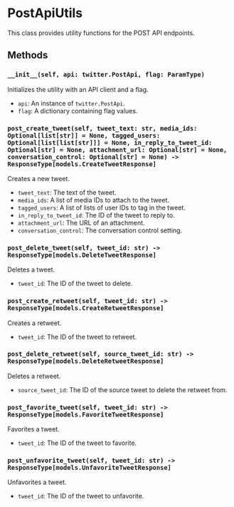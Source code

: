 # PostApiUtils

This class provides utility functions for the POST API endpoints.

## Methods

### `__init__(self, api: twitter.PostApi, flag: ParamType)`

Initializes the utility with an API client and a flag.

- `api`: An instance of `twitter.PostApi`.
- `flag`: A dictionary containing flag values.

### `post_create_tweet(self, tweet_text: str, media_ids: Optional[list[str]] = None, tagged_users: Optional[list[list[str]]] = None, in_reply_to_tweet_id: Optional[str] = None, attachment_url: Optional[str] = None, conversation_control: Optional[str] = None) -> ResponseType[models.CreateTweetResponse]`

Creates a new tweet.

- `tweet_text`: The text of the tweet.
- `media_ids`: A list of media IDs to attach to the tweet.
- `tagged_users`: A list of lists of user IDs to tag in the tweet.
- `in_reply_to_tweet_id`: The ID of the tweet to reply to.
- `attachment_url`: The URL of an attachment.
- `conversation_control`: The conversation control setting.

### `post_delete_tweet(self, tweet_id: str) -> ResponseType[models.DeleteTweetResponse]`

Deletes a tweet.

- `tweet_id`: The ID of the tweet to delete.

### `post_create_retweet(self, tweet_id: str) -> ResponseType[models.CreateRetweetResponse]`

Creates a retweet.

- `tweet_id`: The ID of the tweet to retweet.

### `post_delete_retweet(self, source_tweet_id: str) -> ResponseType[models.DeleteRetweetResponse]`

Deletes a retweet.

- `source_tweet_id`: The ID of the source tweet to delete the retweet from.

### `post_favorite_tweet(self, tweet_id: str) -> ResponseType[models.FavoriteTweetResponse]`

Favorites a tweet.

- `tweet_id`: The ID of the tweet to favorite.

### `post_unfavorite_tweet(self, tweet_id: str) -> ResponseType[models.UnfavoriteTweetResponse]`

Unfavorites a tweet.

- `tweet_id`: The ID of the tweet to unfavorite.
